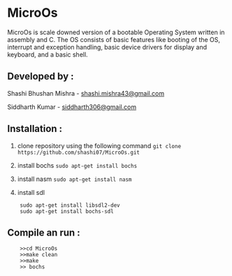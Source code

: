 
MicroOs
=======================
MicroOs is scale downed version of a bootable Operating System written in assembly and C. The OS consists
of basic features like booting of the OS, interrupt and exception handling, basic device drivers for display and
keyboard, and a basic shell.

Developed by :
------------------------
Shashi Bhushan Mishra - shashi.mishra43@gmail.com

Siddharth Kumar - siddharth306@gmail.com


Installation :
--------------------

1. clone repository using the following command
	`git clone https://github.com/shashi07/MicroOs.git`
2. install bochs
	`sudo apt-get install bochs`
3. install nasm
	`sudo apt-get install nasm`

4. install sdl 
```
	sudo apt-get install libsdl2-dev
	sudo apt-get install bochs-sdl
```

Compile an run :
--------------------
```	
	>>cd MicroOs
	>>make clean
	>>make
	>> bochs 
```
